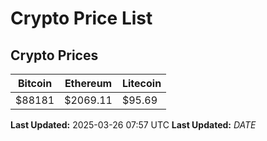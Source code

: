 # Crypto Price List

## Crypto Prices
| Bitcoin | Ethereum | Litecoin |
| ------- | -------- | -------- |
| $88181 | $2069.11 | $95.69 |
**Last Updated:** 2025-03-26 07:57 UTC
**Last Updated:** $DATE$
